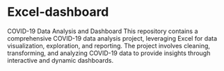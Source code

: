 # Excel-dashboard
COVID-19 Data Analysis and Dashboard This repository contains a comprehensive COVID-19 data analysis project, leveraging Excel for data visualization, exploration, and reporting. The project involves cleaning, transforming, and analyzing COVID-19 data to provide insights through interactive and dynamic dashboards.

